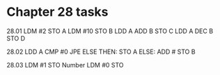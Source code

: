 # Chapter 28 tasks

28.01
LDM #2
STO A
LDM #10
STO B
LDD A
ADD B
STO C
LDD A
DEC B
STO D

28.02
LDD A
CMP #0
JPE ELSE
THEN: STO A
ELSE: ADD #
STO B

28.03
LDM #1
STO Number
LDM #0
STO 



